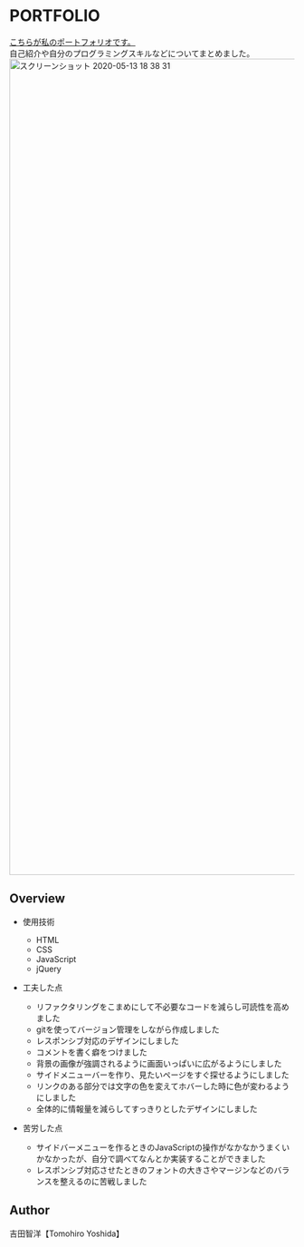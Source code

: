 # PORTFOLIO 

[こちらが私のポートフォリオです。]( https://tomohiroyoshida.github.io/tomo.github.io/)  
自己紹介や自分のプログラミングスキルなどについてまとめました。
<img width="1440" alt="スクリーンショット 2020-05-13 18 38 31" src="https://user-images.githubusercontent.com/56680512/81797014-2f7b9180-9549-11ea-9b3d-d84babb0073a.png">


## Overview
- 使用技術　　
  - HTML
  - CSS
  - JavaScript
  - jQuery 
  
- 工夫した点
  - リファクタリングをこまめにして不必要なコードを減らし可読性を高めました 
  - gitを使ってバージョン管理をしながら作成しました  
  - レスポンシブ対応のデザインにしました 
  - コメントを書く癖をつけました  
  - 背景の画像が強調されるように画面いっぱいに広がるようにしました
  - サイドメニューバーを作り、見たいページをすぐ探せるようにしました
  - リンクのある部分では文字の色を変えてホバーした時に色が変わるようにしました
  - 全体的に情報量を減らしてすっきりとしたデザインにしました  
  
- 苦労した点
  - サイドバーメニューを作るときのJavaScriptの操作がなかなかうまくいかなかったが、自分で調べてなんとか実装することができました
  - レスポンシブ対応させたときのフォントの大きさやマージンなどのバランスを整えるのに苦戦しました

## Author
吉田智洋【Tomohiro Yoshida】
